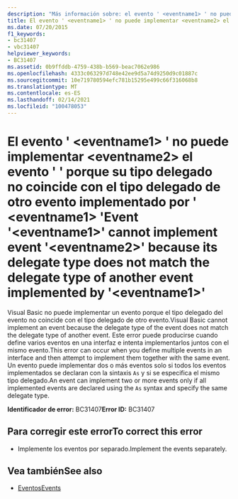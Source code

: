 ```yaml
---
description: "Más información sobre: el evento ' <eventname1> ' no puede implementar <eventname2> el evento ' ' porque su tipo delegado no coincide con el tipo delegado de otro evento implementado por ' <eventname1> '"
title: El evento ' <eventname1> ' no puede implementar <eventname2> el evento ' ' porque su tipo delegado no coincide con el tipo delegado de otro evento implementado por ' <eventname1> '
ms.date: 07/20/2015
f1_keywords:
- bc31407
- vbc31407
helpviewer_keywords:
- BC31407
ms.assetid: 0b9ffddb-4759-438b-b569-beac7062e986
ms.openlocfilehash: 4333c063297d748e42ee9d5a74d9250d9c01887c
ms.sourcegitcommit: 10e719780594efc781b15295e499c66f316068b8
ms.translationtype: MT
ms.contentlocale: es-ES
ms.lasthandoff: 02/14/2021
ms.locfileid: "100478053"
---
```

# <a name="event-eventname1-cannot-implement-event-eventname2-because-its-delegate-type-does-not-match-the-delegate-type-of-another-event-implemented-by-eventname1"></a><span data-ttu-id="fb801-103">El evento ' \<eventname1> ' no puede implementar \<eventname2> el evento ' ' porque su tipo delegado no coincide con el tipo delegado de otro evento implementado por ' \<eventname1> '</span><span class="sxs-lookup"><span data-stu-id="fb801-103">Event '\<eventname1>' cannot implement event '\<eventname2>' because its delegate type does not match the delegate type of another event implemented by '\<eventname1>'</span></span>

<span data-ttu-id="fb801-104">Visual Basic no puede implementar un evento porque el tipo delegado del evento no coincide con el tipo delegado de otro evento.</span><span class="sxs-lookup"><span data-stu-id="fb801-104">Visual Basic cannot implement an event because the delegate type of the event does not match the delegate type of another event.</span></span> <span data-ttu-id="fb801-105">Este error puede producirse cuando define varios eventos en una interfaz e intenta implementarlos juntos con el mismo evento.</span><span class="sxs-lookup"><span data-stu-id="fb801-105">This error can occur when you define multiple events in an interface and then attempt to implement them together with the same event.</span></span> <span data-ttu-id="fb801-106">Un evento puede implementar dos o más eventos solo si todos los eventos implementados se declaran con la sintaxis `As` y si se especifica el mismo tipo delegado.</span><span class="sxs-lookup"><span data-stu-id="fb801-106">An event can implement two or more events only if all implemented events are declared using the `As` syntax and specify the same delegate type.</span></span>  
  
 <span data-ttu-id="fb801-107">**Identificador de error:** BC31407</span><span class="sxs-lookup"><span data-stu-id="fb801-107">**Error ID:** BC31407</span></span>  
  
## <a name="to-correct-this-error"></a><span data-ttu-id="fb801-108">Para corregir este error</span><span class="sxs-lookup"><span data-stu-id="fb801-108">To correct this error</span></span>  
  
- <span data-ttu-id="fb801-109">Implemente los eventos por separado.</span><span class="sxs-lookup"><span data-stu-id="fb801-109">Implement the events separately.</span></span>  
  
## <a name="see-also"></a><span data-ttu-id="fb801-110">Vea también</span><span class="sxs-lookup"><span data-stu-id="fb801-110">See also</span></span>

- [<span data-ttu-id="fb801-111">Eventos</span><span class="sxs-lookup"><span data-stu-id="fb801-111">Events</span></span>](../programming-guide/language-features/events/index.md)
